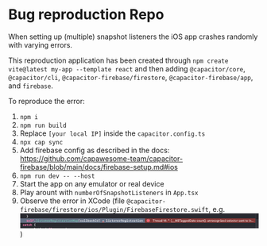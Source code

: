 # Bug reproduction Repo
When setting up (multiple) snapshot listeners the iOS app crashes randomly with varying errors.

This reproduction application has been created through `npm create vite@latest my-app --template react` and then adding
`@capacitor/core`, `@capacitor/cli`, `@capacitor-firebase/firestore`, `@capacitor-firebase/app`, and `firebase`.

To reproduce the error:
1. `npm i`
2. `npm run build`
3. Replace `[your local IP]` inside the `capacitor.config.ts`
4. `npx cap sync`
5. Add firebase config as described in the docs: https://github.com/capawesome-team/capacitor-firebase/blob/main/docs/firebase-setup.md#ios
6. `npm run dev -- --host`
7. Start the app on any emulator or real device
8. Play arount with `numberOfSnapshotListeners` in `App.tsx`
9. Observe the error in XCode (file `@capacitor-firebase/firestore/ios/Plugin/FirebaseFirestore.swift`, e.g. ![img.png](img.png))
